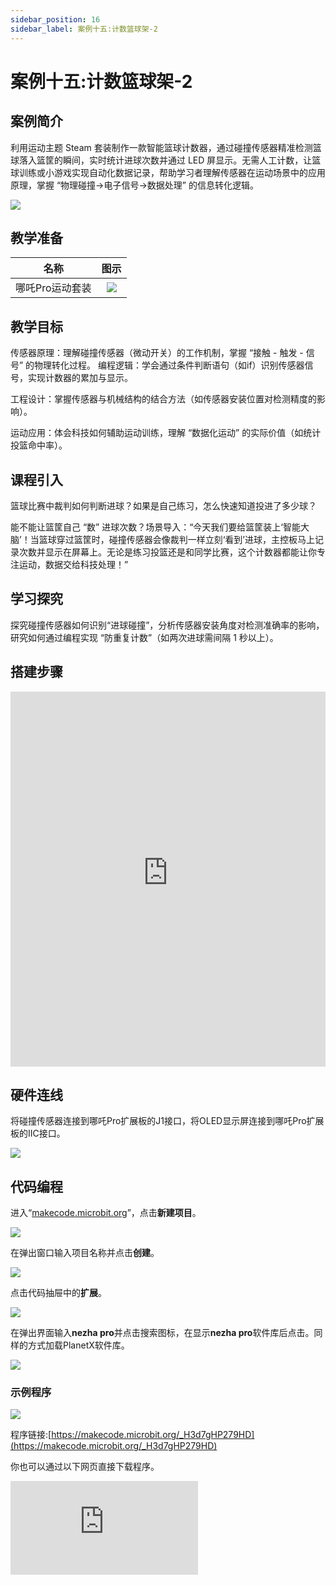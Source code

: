 ```yaml
---
sidebar_position: 16
sidebar_label: 案例十五:计数篮球架-2
---
```


# 案例十五:计数篮球架-2

## 案例简介

利用运动主题 Steam 套装制作一款智能篮球计数器，通过碰撞传感器精准检测篮球落入篮筐的瞬间，实时统计进球次数并通过 LED 屏显示。无需人工计数，让篮球训练或小游戏实现自动化数据记录，帮助学习者理解传感器在运动场景中的应用原理，掌握 “物理碰撞→电子信号→数据处理” 的信息转化逻辑。

![](https://wiki-media-ef.oss-cn-hongkong.aliyuncs.com/docs/microbit/building-blocks/nezha-pro-sports-kit/images/nezha-pro-sports-kit-case-15-01.png)

## 教学准备

|     名称     |            图示            |
| :----------: | :--------------------------: |
|   哪吒Pro运动套装   |   ![](https://wiki-media-ef.oss-cn-hongkong.aliyuncs.com/docs/microbit/building-blocks/nezha-pro-sports-kit/images/nezha-pro-sports-kit-01.png)  |

## 教学目标

传感器原理：理解碰撞传感器（微动开关）的工作机制，掌握 “接触 - 触发 - 信号” 的物理转化过程。
​
编程逻辑：学会通过条件判断语句（如if）识别传感器信号，实现计数器的累加与显示。​

工程设计：掌握传感器与机械结构的结合方法（如传感器安装位置对检测精度的影响）。​

运动应用：体会科技如何辅助运动训练，理解 “数据化运动” 的实际价值（如统计投篮命中率）。

## 课程引入

篮球比赛中裁判如何判断进球？如果是自己练习，怎么快速知道投进了多少球？​

能不能让篮筐自己 “数” 进球次数？场景导入：“今天我们要给篮筐装上‘智能大脑’！当篮球穿过篮筐时，碰撞传感器会像裁判一样立刻‘看到’进球，主控板马上记录次数并显示在屏幕上。无论是练习投篮还是和同学比赛，这个计数器都能让你专注运动，数据交给科技处理！”

## 学习探究

探究碰撞传感器如何识别“进球碰撞”，分析传感器安装角度对检测准确率的影响，研究如何通过编程实现 “防重复计数”（如两次进球需间隔 1 秒以上）。

## 搭建步骤

<embed src="https://wiki-media-ef.oss-cn-hongkong.aliyuncs.com/docs/microbit/building-blocks/nezha-pro-sports-kit/files/%E8%AE%A1%E6%95%B0%E7%AF%AE%E7%90%83%E6%9E%B6-2.pdf" type="application/pdf" width="100%" height="600px" />

## 硬件连线

将碰撞传感器连接到哪吒Pro扩展板的J1接口，将OLED显示屏连接到哪吒Pro扩展板的IIC接口。

![](https://wiki-media-ef.oss-cn-hongkong.aliyuncs.com/docs/microbit/building-blocks/nezha-pro-sports-kit/images/nezha-pro-sports-kit-case-15-03.png)

## 代码编程

进入“[makecode.microbit.org](https://makecode.microbit.org)”，点击**新建项目**。

![](https://wiki-media-ef.oss-cn-hongkong.aliyuncs.com/docs/microbit/building-blocks/microbit-space-science-kit/images/microbit-space-science-kit-case01-07.png)

在弹出窗口输入项目名称并点击**创建**。

![](https://wiki-media-ef.oss-cn-hongkong.aliyuncs.com/docs/microbit/building-blocks/microbit-space-science-kit/images/microbit-space-science-kit-case01-11.png)

点击代码抽屉中的**扩展**。

![](https://wiki-media-ef.oss-cn-hongkong.aliyuncs.com/docs/microbit/building-blocks/microbit-space-science-kit/images/microbit-space-science-kit-case01-09.png)

在弹出界面输入**nezha pro**并点击搜索图标，在显示**nezha pro**软件库后点击。同样的方式加载PlanetX软件库。

![](https://wiki-media-ef.oss-cn-hongkong.aliyuncs.com/docs/microbit/building-blocks/microbit-space-science-kit/images/microbit-space-science-kit-case01-10.png)



### 示例程序


![](https://wiki-media-ef.oss-cn-hongkong.aliyuncs.com/docs/microbit/building-blocks/nezha-pro-sports-kit/images/nezha-pro-sports-kit-case-15-04.png)

程序链接:[https://makecode.microbit.org/_H3d7gHP279HD](https://makecode.microbit.org/_H3d7gHP279HD)

你也可以通过以下网页直接下载程序。

<div
    style={{
        position: 'relative',
        paddingBottom: '60%',
        overflow: 'hidden',
    }}
>
    <iframe
        src="https://makecode.microbit.org/_H3d7gHP279HD"
        frameborder="0"
        sandbox="allow-popups allow-forms allow-scripts allow-same-origin"
        style={{
            position: 'absolute',
            width: '100%',
            height: '100%',
        }}
    />
</div>

## 下载程序

使用 USB 线连接 PC 和 micro:bit V2。

![](https://wiki-media-ef.oss-cn-hongkong.aliyuncs.com/docs/microbit/building-blocks/microbit-space-science-kit/images/microbit-space-science-kit-manual03.gif)

连接成功后，电脑上会识别出一个名为 MICROBIT 的盘符。

![](https://wiki-media-ef.oss-cn-hongkong.aliyuncs.com/docs/microbit/building-blocks/microbit-space-science-kit/images/microbit-space-science-kit-manual06.png)

点击左下角的![](https://wiki-media-ef.oss-cn-hongkong.aliyuncs.com/docs/microbit/building-blocks/microbit-space-science-kit/images/microbit-space-science-kit-manual07.png)，选择**Connect Device**。

![](https://wiki-media-ef.oss-cn-hongkong.aliyuncs.com/docs/microbit/building-blocks/microbit-space-science-kit/images/microbit-space-science-kit-manual11.png)

点击![](https://wiki-media-ef.oss-cn-hongkong.aliyuncs.com/docs/microbit/building-blocks/microbit-space-science-kit/images/microbit-space-science-kit-manual08.png)。

![](https://wiki-media-ef.oss-cn-hongkong.aliyuncs.com/docs/microbit/building-blocks/microbit-space-science-kit/images/microbit-space-science-kit-manual12.png)

点击![](https://wiki-media-ef.oss-cn-hongkong.aliyuncs.com/docs/microbit/building-blocks/microbit-space-science-kit/images/microbit-space-science-kit-manual09.png)。

![](https://wiki-media-ef.oss-cn-hongkong.aliyuncs.com/docs/microbit/building-blocks/microbit-space-science-kit/images/microbit-space-science-kit-manual13.png)

在弹出窗口选择 **BBC micro:bit CMSIS-DAP**，然后选择**连接**，至此，我们的 micro:bit 就已经连接成功。

![](https://wiki-media-ef.oss-cn-hongkong.aliyuncs.com/docs/microbit/building-blocks/microbit-space-science-kit/images/microbit-space-science-kit-manual14.png)

点击**下载程序**

![](https://wiki-media-ef.oss-cn-hongkong.aliyuncs.com/docs/microbit/building-blocks/microbit-space-science-kit/images/microbit-space-science-kit-manual10.png)

## 案例演示

投篮后篮球触碰篮筐内侧的微动开关，传感器触发信号，主控板接收到信号后计数 + 1，LED 屏实时更新数字（如从 “0” 变为 “1”）。

![](https://wiki-media-ef.oss-cn-hongkong.aliyuncs.com/docs/microbit/building-blocks/nezha-pro-sports-kit/images/nezha-pro-sports-kit-case-15.gif)

## 总结分享

在实际测试中，我们可以发现，如果不加入万向轮进行配重，小球的重量无法触发碰撞传感器，加上万向轮进行配重之后，小球进入篮筐后可以触发碰撞传感器，但还是会出现触发不灵敏的情况。

**优化方向**

替换投篮用的小球为更重的小球

结构优化，延长跷跷板结构，使碰撞传感器更容易被触发

## 扩展知识


**碰撞传感器工作原理​**

微动开关结构：内部含金属簧片，按压时触点闭合（导通电路），松开时触点断开（断开电路）。本案例中，篮球触压开关时，主控板检测到引脚电平从高（5V）变为低（0V），判定为一次有效进球。​

去抖处理：实际碰撞中开关可能因震动产生多次误触发，编程时需添加 20-50ms 的延时过滤短时间内的重复信号。

**运动数据化的价值​**

训练优化：通过统计进球次数计算命中率（如投 50 次进 30 次，命中率 60%），针对性改进投篮姿势。​

游戏化运动：设置 “1 分钟限时挑战”，计数器实时显示成绩，增加运动趣味性（可连接蜂鸣器，进球时播放提示音）。​

**传感器类型扩展​**

非接触式方案：替换为红外对管传感器（安装在篮筐两侧），通过检测光束遮挡判断进球，避免机械磨损（适合高频使用场景）。​

压力传感器升级：在篮筐底部铺设压力感应片，通过压力变化识别进球（可区分空心球与碰筐进球）。
